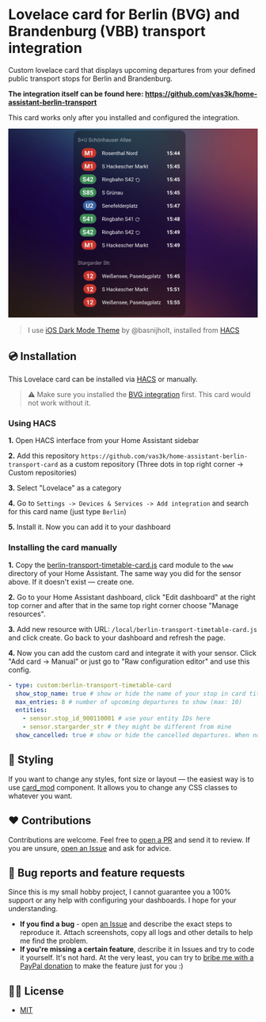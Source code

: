 # Lovelace card for Berlin (BVG) and Brandenburg (VBB) transport integration

Custom lovelace card that displays upcoming departures from your defined public transport stops for Berlin and Brandenburg.

**The integration itself can be found here: https://github.com/vas3k/home-assistant-berlin-transport**

This card works only after you installed and configured the integration.

![](./docs/screenshots/timetable-card.jpg)

> I use [iOS Dark Mode Theme](https://github.com/basnijholt/lovelace-ios-dark-mode-theme) by @basnijholt, installed from [HACS](https://hacs.xyz/)

## 💿 Installation

This Lovelace card can be installed via [HACS](https://hacs.xyz/) or manually.

> ⚠️ Make sure you installed the [BVG integration](https://github.com/vas3k/home-assistant-berlin-transport) first. This card would not work without it.

### Using HACS

**1.** Open HACS interface from your Home Assistant sidebar

**2.** Add this repository `https://github.com/vas3k/home-assistant-berlin-transport-card` as a custom repository (Three dots in top right corner -> Custom repositories)

**3.** Select "Lovelace" as a category

**4.** Go to `Settings -> Devices & Services -> Add integration` and search for this card name (just type `Berlin`)

**5.** Install it. Now you can add it to your dashboard


### Installing the card manually

**1.** Copy the [berlin-transport-timetable-card.js](./dist) card module to the `www` directory of your Home Assistant. The same way you did for the sensor above. If it doesn't exist — create one.

**2.** Go to your Home Assistant dashboard, click "Edit dashboard" at the right top corner and after that in the same top right corner choose "Manage resources".

**3.** Add new resource with URL: `/local/berlin-transport-timetable-card.js` and click create. Go back to your dashboard and refresh the page.

**4.** Now you can add the custom card and integrate it with your sensor. Click "Add card -> Manual" or just go to "Raw configuration editor" and use this config.

```yaml
- type: custom:berlin-transport-timetable-card
  show_stop_name: true # show or hide the name of your stop in card title
  max_entries: 8 # number of upcoming departures to show (max: 10)
  entities:
    - sensor.stop_id_900110001 # use your entity IDs here
    - sensor.stargarder_str # they might be different from mine
  show_cancelled: true # show or hide the cancelled departures. When not defined or true, the cancelled departures will be shown as struk-through.
```


## 🎨 Styling

If you want to change any styles, font size or layout — the easiest way is to use [card_mod](https://github.com/thomasloven/lovelace-card-mod) component. It allows you to change any CSS classes to whatever you want.

## ❤️ Contributions

Contributions are welcome. Feel free to [open a PR](https://github.com/vas3k/home-assistant-berlin-transport-card/pulls) and send it to review. If you are unsure, [open an Issue](https://github.com/vas3k/home-assistant-berlin-transport-card/issues) and ask for advice.

## 🐛 Bug reports and feature requests

Since this is my small hobby project, I cannot guarantee you a 100% support or any help with configuring your dashboards. I hope for your understanding.

- **If you find a bug** - open [an Issue](https://github.com/vas3k/home-assistant-berlin-transport-card/issues) and describe the exact steps to reproduce it. Attach screenshots, copy all logs and other details to help me find the problem.
- **If you're missing a certain feature**, describe it in Issues and try to code it yourself. It's not hard. At the very least, you can try to [bribe me with a PayPal donation](https://www.paypal.com/paypalme/vas3kcom) to make the feature just for you :)

## 👮‍♀️ License

- [MIT](./LICENSE.md)
